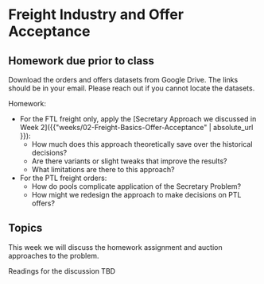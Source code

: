 # Freight Industry and Offer Acceptance 

## Homework due prior to class

Download the orders and offers datasets from Google Drive. The links should 
be in your email. Please reach out if you cannot locate the datasets.

Homework:
- For the FTL freight only, apply the [Secretary Approach we discussed in Week 2]({{"weeks/02-Freight-Basics-Offer-Acceptance" | absolute_url }}):
  - How much does this approach theoretically save over the historical 
    decisions?
  - Are there variants or slight tweaks that improve the results?
  - What limitations are there to this approach?
- For the PTL freight orders:
  - How do pools complicate application of the Secretary Problem?
  - How might we redesign the approach to make decisions on PTL offers?

## Topics

This week we will discuss the homework assignment and auction approaches to 
the problem.

Readings for the discussion 
TBD
